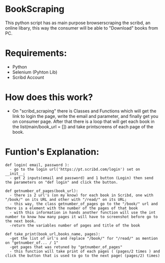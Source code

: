 # BookScraping
This python script has as main purpose browserscraping the scribd, an online libary, this way the consumer will be able to "Download" books from PC.

# Requirements:
- Python
- Selenium (Pyhton Lib)
- Scribd Account

# How does this work?
- On "scribd_scraping" there is Classes and Functions which will get the link to login the page, write the email and parameter, and finally get you on consumer page. After that there is a loop that will get each book in the list(main/book_url = []) and take printscreens of each page of the book.

# Funtion's Explanation:
    def login( email, password ):
      - go to the login url('https://pt.scribd.com/login') set on __init__;
      - get 2 inputs(email and password) and 1 button (Login) then send the parameters on "def login" and click the button.
    
    def getnumber_of_pages(book_url):
      - there is 2 url's (on my know) for each book in Scribd, one with "/book/" on its URL and other with "/read/" on its URL;
      - this way, the class getnumber_of_pages go to the "/book/" url and there is a element with the number of the pages of that book
      - with this information in hands another function will use the int number to know how many pages it will have to screenshot before go to the next book.
      -return the variables number of pages and title of the book
      
    def take_print(book_url,books_name, pages):
      -get the list of url's and replace "/book/" for "/read/" as mention on "getnumber_of... / 1"
      -get pages that was retuned by "getnumber_of_pages"
      - this function will take print of each pages ( (pages/2 times ) and click the button that is used to go to the next page( (pages/2) times)
